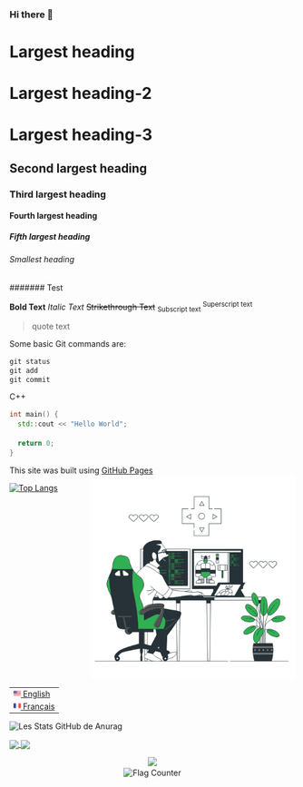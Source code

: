 ### Hi there 👋

<!--
**BOULANGER-Charles-Antoine/BOULANGER-Charles-Antoine** is a ✨ _special_ ✨ repository because its `README.md` (this file) appears on your GitHub profile.

Here are some ideas to get you started:

- 🔭 I’m currently working on ...
- 🌱 I’m currently learning ...
- 👯 I’m looking to collaborate on ...
- 🤔 I’m looking for help with ...
- 💬 Ask me about ...
- 📫 How to reach me: ...
- 😄 Pronouns: ...
- ⚡ Fun fact: ...
-->

# Largest heading
# Largest heading-2
# Largest heading-3
## Second largest heading
### Third largest heading
#### Fourth largest heading
##### Fifth largest heading
###### Smallest heading
####### Test

**Bold Text**
*Italic Text*
~~Strikethrough Text~~
<sub> Subscript text </sub>
<sup> Superscript text </sup>
> quote text

Some basic Git commands are:
```
git status
git add
git commit
```
C++
```C++
int main() {
  std::cout << "Hello World";
  
  return 0;
}
```

This site was built using [GitHub Pages](https://pages.github.com/)
<img align="right" alt="GIF" src="Images/Gif_GameDev.gif" width="360px"/>

<table align="right">
 <tr><td><a href="README.md"><img src="Images/us_flag.png" height="13"> English</a></td></tr>
 <tr><td><a href="README_fr.md"><img src="Images/fr_flag.png" height="13"> Français</a></td></tr>
</table>

[![Top Langs](https://github-readme-stats.vercel.app/api/top-langs/?username=BOULANGER-Charles-Antoine&theme=discord_old_blurple)](https://github.com/anuraghazra/github-readme-stats)
![Les Stats GitHub de Anurag](https://github-readme-stats.vercel.app/api?username=BOULANGER-Charles-Antoine&count_private=true&show_icons=true&theme=discord_old_blurple)

<a href="https://github.com/BOULANGER-Charles-Antoine/github-readme-stats">
  <img align="center" src="https://github-readme-stats.vercel.app/api/pin/?username=BOULANGER-Charles-Antoine&repo=github-readme-stats&theme=discord_old_blurple&show_owner=true" />
</a>
<a href="https://github.com/BOULANGER-Charles-Antoine/convoychat">
  <img align="center" src="https://github-readme-stats.vercel.app/api/pin/?username=BOULANGER-Charles-Antoine&repo=OpenClassroomCours&theme=discord_old_blurple&show_owner=true" />
</a>

<p align="center">
  <img src="https://github-profile-trophy.vercel.app/?username=BOULANGER-Charles-Antoine&theme=discord&margin-w=30">
  </br>
  <img src="https://s11.flagcounter.com/count2/k1vv/bg_DBDBDB/txt_000000/border_000000/columns_8/maxflags_32/viewers_0/labels_1/pageviews_1/flags_0/percent_1/" alt="Flag Counter" border="0">
</p>




